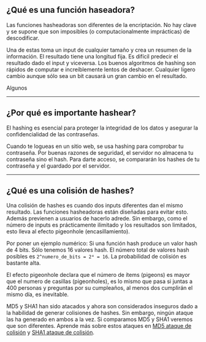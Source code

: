 <h2>¿Qué es una función haseadora?</h2>
Las funciones hasheadoras son diferentes de la encriptación. No hay clave y se supone que son imposibles (o computacionalmente imprácticas) de descodificar.

Una de estas toma un input de cualquier tamaño y crea un resumen de la información. El resultado tiene una longitud fija. Es difícil predecir el resultado dado el input y viceversa. Los buenos algoritmos de hashing son rápidos de computar e increíblemente lentos de deshacer. Cualquier ligero cambio aunque sólo sea un bit causará un gran cambio en el resultado.

Algunos 

-----------------
<h2>¿Por qué es importante hashear?</h2>
El hashing es esencial para proteger la integridad de los datos y asegurar la confidencialidad de las contraseñas.

Cuando te logueas en un sitio web, se usa hashing para comprobar tu contraseña. Por buenas razones de seguridad, el servidor no almacena tu contraseña sino el hash. Para darte acceso, se compararán los hashes de tu contraseña y el guardado por el servidor.

-----------------
<h2>¿Qué es una colisión de hashes?</h2>
Una colisión de hashes es cuando dos inputs diferentes dan el mismo resultado. Las funciones hasheadoras están diseñadas para evitar esto. Además previenen a usuarios de hacerlo adrede. Sin embargo, como el número de inputs es prácticamente ilimitado y los resultados son limitados, esto lleva al efecto pigeonhole (encasillamiento).

Por poner un ejemplo numérico: Si una función hash produce un valor hash de 4 bits. Sólo tenemos 16 valores hash. El número total de valores hash posibles es `2^numero_de_bits = 2⁴ = 16`. La probabilidad de colisión es bastante alta.

El efecto pigeonhole declara que el número de ítems (pigeons) es mayor que el numero de casillas (pigeonholes), es lo mismo que pasa si juntas a 400 personas y preguntas por su cumpleaños, al menos dos cumplirán el mismo día, es inevitable.

MD5 y SHA1 han sido atacados y ahora son considerados inseguros dado a la habilidad de generar colisiones de hashes. Sin embargo, ningún ataque las ha generado en ambos a la vez. Si comparamos MD5 y SHA1 veremos que son diferentes. Aprende más sobre estos ataques en [MD5 ataque de colisión](https://www.mscs.dal.ca/~selinger/md5collision/) y [SHA1 ataque de colisión](https://shattered.io/).